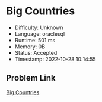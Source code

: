 # Big Countries

- Difficulty: Unknown
- Language: oraclesql
- Runtime: 501 ms
- Memory: 0B
- Status: Accepted
- Timestamp: 2022-10-28 10:14:55

## Problem Link
[Big Countries](https://leetcode.com/problems/big-countries)


